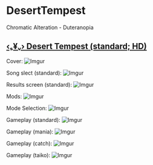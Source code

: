 # DesertTempest
Chromatic Alteration - Duteranopia
## [‹ₛ¥ᵥ› Desert Tempest (standard; HD)](https://www.mediafire.com/file/rnpvgppgwsauodv/%25E2%2580%25B9%25E2%2582%259B%25C2%25A5%25E1%25B5%25A5%25E2%2580%25BA_Desert_Tempest.osk/file) 

Cover:
![Imgur](https://imgur.com/RQj4yx8.png)

Song slect (standard):
![Imgur](https://imgur.com/2ZqBVLW.png)

Results screen (standard):
![Imgur](https://imgur.com/KacQzT7.png)

Mods:
![Imgur](https://imgur.com/0otwmRA.png)

Mode Selection:
![Imgur](https://imgur.com/xF8a02W.png)

Gameplay (standard):
![Imgur](https://imgur.com/6gJ3d2l.png)

Gameplay (mania):
![Imgur](https://imgur.com/aeLjPhM.png)

Gameplay (catch):
![Imgur](https://imgur.com/Vpxbumj.png)

Gameplay (taiko):
![Imgur](https://imgur.com/dTXKAvL.png)
